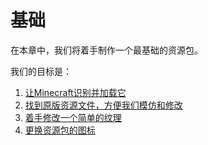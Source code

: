 # 基础

在本章中，我们将着手制作一个最基础的资源包。

我们的目标是：

1. [让Minecraft识别并加载它](pack.mcmeta.md)
2. [找到原版资源文件，方便我们模仿和修改](vanilla-resources.md)
3. [着手修改一个简单的纹理](normal-textures.md)
4. [更换资源包的图标](icon.md)
